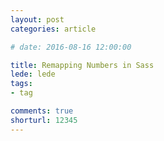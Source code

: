 ```yaml
---
layout: post
categories: article

# date: 2016-08-16 12:00:00

title: Remapping Numbers in Sass
lede: lede
tags:
- tag

comments: true
shorturl: 12345
---
```

